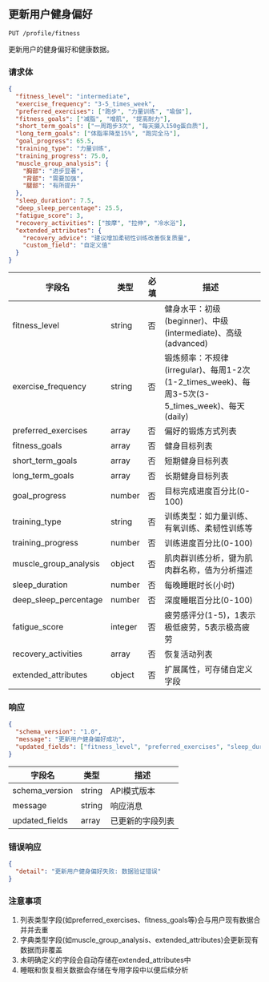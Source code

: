 ## 更新用户健身偏好

```
PUT /profile/fitness
```

更新用户的健身偏好和健康数据。

### 请求体

```json
{
  "fitness_level": "intermediate",
  "exercise_frequency": "3-5_times_week",
  "preferred_exercises": ["跑步", "力量训练", "瑜伽"],
  "fitness_goals": ["减脂", "增肌", "提高耐力"],
  "short_term_goals": ["一周跑步3次", "每天摄入150g蛋白质"],
  "long_term_goals": ["体脂率降至15%", "跑完全马"],
  "goal_progress": 65.5,
  "training_type": "力量训练",
  "training_progress": 75.0,
  "muscle_group_analysis": {
    "胸部": "进步显著",
    "背部": "需要加强",
    "腿部": "有所提升"
  },
  "sleep_duration": 7.5,
  "deep_sleep_percentage": 25.5,
  "fatigue_score": 3,
  "recovery_activities": ["按摩", "拉伸", "冷水浴"],
  "extended_attributes": {
    "recovery_advice": "建议增加柔韧性训练改善恢复质量",
    "custom_field": "自定义值"
  }
}
```

| 字段名 | 类型 | 必填 | 描述 |
| --- | --- | --- | --- |
| fitness_level | string | 否 | 健身水平：初级(beginner)、中级(intermediate)、高级(advanced) |
| exercise_frequency | string | 否 | 锻炼频率：不规律(irregular)、每周1-2次(1-2_times_week)、每周3-5次(3-5_times_week)、每天(daily) |
| preferred_exercises | array | 否 | 偏好的锻炼方式列表 |
| fitness_goals | array | 否 | 健身目标列表 |
| short_term_goals | array | 否 | 短期健身目标列表 |
| long_term_goals | array | 否 | 长期健身目标列表 |
| goal_progress | number | 否 | 目标完成进度百分比(0-100) |
| training_type | string | 否 | 训练类型：如力量训练、有氧训练、柔韧性训练等 |
| training_progress | number | 否 | 训练进度百分比(0-100) |
| muscle_group_analysis | object | 否 | 肌肉群训练分析，键为肌肉群名称，值为分析描述 |
| sleep_duration | number | 否 | 每晚睡眠时长(小时) |
| deep_sleep_percentage | number | 否 | 深度睡眠百分比(0-100) |
| fatigue_score | integer | 否 | 疲劳感评分(1-5)，1表示极低疲劳，5表示极高疲劳 |
| recovery_activities | array | 否 | 恢复活动列表 |
| extended_attributes | object | 否 | 扩展属性，可存储自定义字段 |

### 响应

```json
{
  "schema_version": "1.0",
  "message": "更新用户健身偏好成功",
  "updated_fields": ["fitness_level", "preferred_exercises", "sleep_duration"]
}
```

| 字段名 | 类型 | 描述 |
| --- | --- | --- |
| schema_version | string | API模式版本 |
| message | string | 响应消息 |
| updated_fields | array | 已更新的字段列表 |

### 错误响应

```json
{
  "detail": "更新用户健身偏好失败: 数据验证错误"
}
```

### 注意事项

1. 列表类型字段(如preferred_exercises、fitness_goals等)会与用户现有数据合并并去重
2. 字典类型字段(如muscle_group_analysis、extended_attributes)会更新现有数据而非覆盖
3. 未明确定义的字段会自动存储在extended_attributes中
4. 睡眠和恢复相关数据会存储在专用字段中以便后续分析 